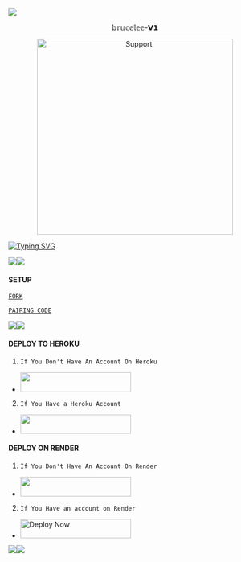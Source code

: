 <a><img src='https://i.imgur.com/LyHic3i.gif'/></a><a><img src=''/></a>


<p align="center">                                                  𝕓𝕣𝕦𝕔𝕖𝕝𝕖𝕖-𝗩𝟭 
  

</p>
<p align="center"> 
  <a href="https://whatsapp.com/channel/0029VasEuWcKgsNq2vvRLl25">
    <img alt=Support height="390" src="https://files.catbox.moe/92jgih.jpg"> 
    </p>
 
 
 


<a href="https://git.io/typing-svg"><img src="https://readme-typing-svg.demolab.com?font=Fira+Code&pause=1000&random=false&width=435&lines=THIS+IS+BRUCELEE-V1+MADE+IN+𝕜𝕖𝕟𝕪𝕒+254🇰🇪by milanoscarda" alt="Typing SVG" /></a>



<a><img src='https://i.imgur.com/LyHic3i.gif'/></a><a><img src='https://i.imgur.com/LyHic3i.gif'/></a>


#### SETUP 


[`FORK`](https://github.com/Milanoscarda2/BRUCELEE)


 


[`PAIRING CODE`](https://anyway-0t9v.onrender.com)
 

<a><img src='https://i.imgur.com/LyHic3i.gif'/></a><a><img src='https://i.imgur.com/LyHic3i.gif'/></a>


#### DEPLOY TO HEROKU 
1. `If You Don't Have An Account On Heroku`

- <a align="center"><a href="https://signup.heroku.com">
 <img src="https://img.shields.io/badge/Create%20Account%20Now-blue?style=for-the-badge&logo=heroku" width="220" height="38.45"/></a></p>

2. `If You Have a Heroku Account`

  - <a align="center"><a href="https://dashboard.heroku.com/new?template=https://github.com/Milanoscarda2/BRUCELEE"> <img src="https://img.shields.io/badge/DEPLOY%20NOW-brown?style=for-the-badge&logo=heroku" width="220" height="38.45"/></a></p>


#### DEPLOY ON RENDER 
1. `If You Don't Have An Account On Render`
- <a href="https://dashboard.render.com/register"><img src="https://img.shields.io/badge/CREATE AN ACCOUNT NOW-h?color=yellow &style=for-the-badge&logo=msi" width="220" height="38.45"/></a></p>

2. `If You Have an account on Render`
- <a href="https://render.com"><img title="Deploy Now" src="https://img.shields.io/badge/DEPLOY NOW-h?color=red&style=for-the-badge&logo=msi" width="220" height="38.45"/></a></p>

<a><img src='https://i.imgur.com/LyHic3i.gif'/></a><a><img src='https://i.imgur.com/LyHic3i.gif'/></a>
